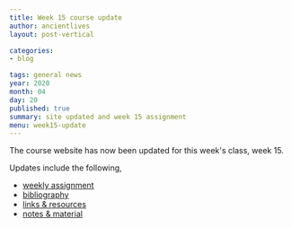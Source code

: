 ```yaml
---
title: Week 15 course update
author: ancientlives
layout: post-vertical

categories:
- blog

tags: general news
year: 2020
month: 04
day: 20
published: true
summary: site updated and week 15 assignment
menu: week15-update
---
```


The course website has now been updated for this week's class, week 15.

Updates include the following,

* [weekly assignment](/weekly_assignment)
* [bibliography](/bibliography)
* [links & resources](/links)
* [notes & material](/notes)
